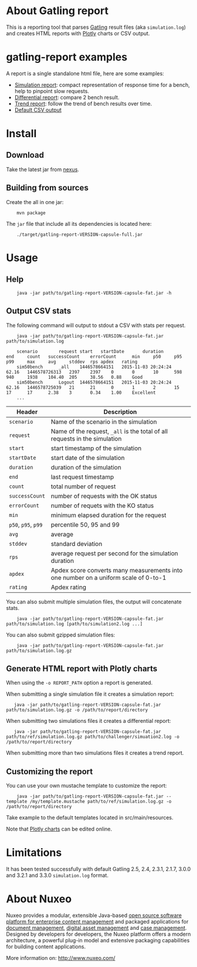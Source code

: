 # About Gatling report

This is a reporting tool that parses [Gatling](http://gatling.io/) result files (aka `simulation.log`) and creates HTML 
reports with [Plotly](https://plot.ly/) charts or CSV output.


# gatling-report examples

A report is a single standalone html file, here are some examples:

- [Simulation report](https://min.gitcdn.link/repo/nuxeo/gatling-report/master/docs/simulation-1/index.html): compact representation of response time for a
bench, help to pinpoint slow requests.
- [Differential report](https://min.gitcdn.link/repo/nuxeo/gatling-report/master/docs/diff-sim1-vs-sim2/index.html): compare 2 bench result.
- [Trend report](https://min.gitcdn.link/repo/nuxeo/gatling-report/master/docs/trend-sim1-10/index.html): follow the trend of bench results over time.
- [Default CSV output](./docs/sim1-10.csv)

# Install

## Download

Take the latest jar from [nexus](http://maven-eu.nuxeo.org/nexus/#nexus-search;quick~gatling-report).

## Building from sources

Create the all in one jar:

        mvn package

The `jar` file that include all its dependencies is located here:

        ./target/gatling-report-VERSION-capsule-full.jar

# Usage

## Help

        java -jar path/to/gatling-report-VERSION-capsule-fat.jar -h

## Output CSV stats

The following command will output to stdout a CSV with stats per request.

        java -jar path/to/gatling-report-VERSION-capsule-fat.jar path/to/simulation.log
        
        scenario        request start   startDate       duration        end     count   successCount    errorCount      min     p50     p95     p99     max     avg     stddev  rps	apdex	rating
        sim50bench      _all    1446578664151   2015-11-03 20:24:24     62.16   1446578726313   2397    2397    0       0       10      598     940     1938    104.40  205     38.56	0.88	Good
        sim50bench      Logout  1446578664151   2015-11-03 20:24:24     62.16   1446578725039   21      21      0       1       2       15      17      17      2.38    3       0.34	1.00	Excellent
        ...

| Header|  Description |
| --- |  --- |
| `scenario` | Name of the scenario in the simulation |
| `request` | Name of the request, `_all` is the total of all requests in the simulation |
| `start` | start timestamp of the simulation |
| `startDate` | start date of the simulation |
| `duration` | duration of the simulation |
| `end` | last request timestamp |
| `count` | total number of request |
| `successCount` | number of requests with the OK status |
| `errorCount` | number of requets with the KO status |
| `min` | minimum elapsed duration for the request |
| `p50`, `p95`, `p99` | percentile 50, 95 and 99 |
| `avg` | average |
| `stddev` | standard deviation |
| `rps` | average request per second for the simulation duration |
| `apdex` | Apdex score converts many measurements into one number on a uniform scale of 0-to-1 |
| `rating` | Apdex rating |

You can also submit multiple simulation files, the output will concatenate stats. 

        java -jar path/to/gatling-report-VERSION-capsule-fat.jar path/to/simulation.log [path/to/simulation2.log ...]


You can also submit gzipped simulation files:

        java -jar path/to/gatling-report-VERSION-capsule-fat.jar path/to/simulation.log.gz
         

        
## Generate HTML report with Plotly charts

When using the `-o REPORT_PATH` option a report is generated.
 
When submitting a single simulation file it creates a simulation report:
 
       java -jar path/to/gatling-report-VERSION-capsule-fat.jar path/to/simulation.log.gz -o /path/to/report/directory

 
When submitting two simulations files it creates a differential report:


       java -jar path/to/gatling-report-VERSION-capsule-fat.jar path/to/ref/simulation.log.gz path/to/challenger/simuation2.log -o /path/to/report/directory

When submitting more than two simulations files it creates a trend report.


## Customizing the report

You can use your own mustache template to customize the report:

        java -jar path/to/gatling-report-VERSION-capsule-fat.jar --template /my/template.mustache path/to/ref/simulation.log.gz -o /path/to/report/directory

Take example to the default templates located in src/main/resources.

Note that [Plotly charts](https://plot.ly/) can be edited online.

# Limitations

It has been tested successfully with default Gatling 2.5, 2.4, 2.3.1, 2.1.7, 3.0.0 and 3.2.1 and 3.3.0 `simulation.log` format.

# About Nuxeo

Nuxeo provides a modular, extensible Java-based
[open source software platform for enterprise content management](http://www.nuxeo.com/en/products/ep)
and packaged applications for
[document management](http://www.nuxeo.com/en/products/document-management),
[digital asset management](http://www.nuxeo.com/en/products/dam) and
[case management](http://www.nuxeo.com/en/products/case-management). Designed
by developers for developers, the Nuxeo platform offers a modern
architecture, a powerful plug-in model and extensive packaging
capabilities for building content applications.

More information on: <http://www.nuxeo.com/>
